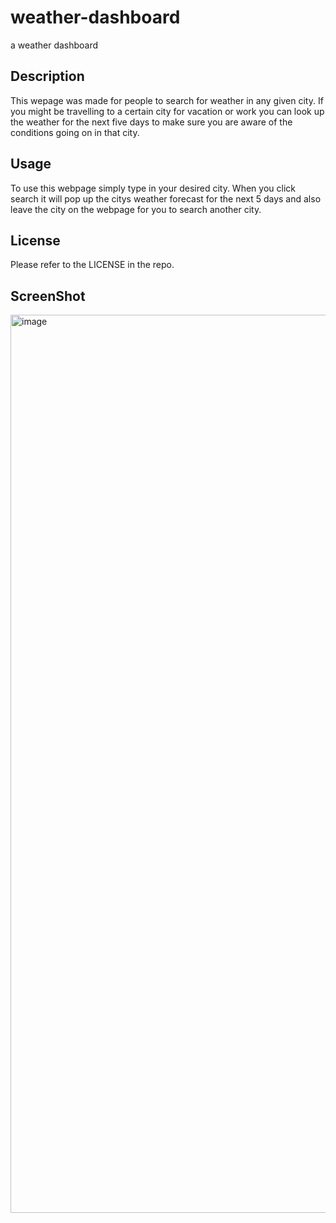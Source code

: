 # weather-dashboard
a weather dashboard

## Description

This wepage was made for people to search for weather in any given city. If you might be travelling to a certain city for vacation or work you can look up the weather for the next five days to make sure you are aware of the conditions going on in that city.

## Usage

To use this webpage simply type in your desired city. When you click search it will pop up the citys weather forecast for the next 5 days and also leave the city on the webpage for you to search another city.

## License

Please refer to the LICENSE in the repo.

## ScreenShot
<img width="1437" alt="image" src="https://github.com/gulledgecorey/weather-dashboard/assets/130395149/aaab4b63-9a00-4ca7-b1f9-b011785bf7d8">

